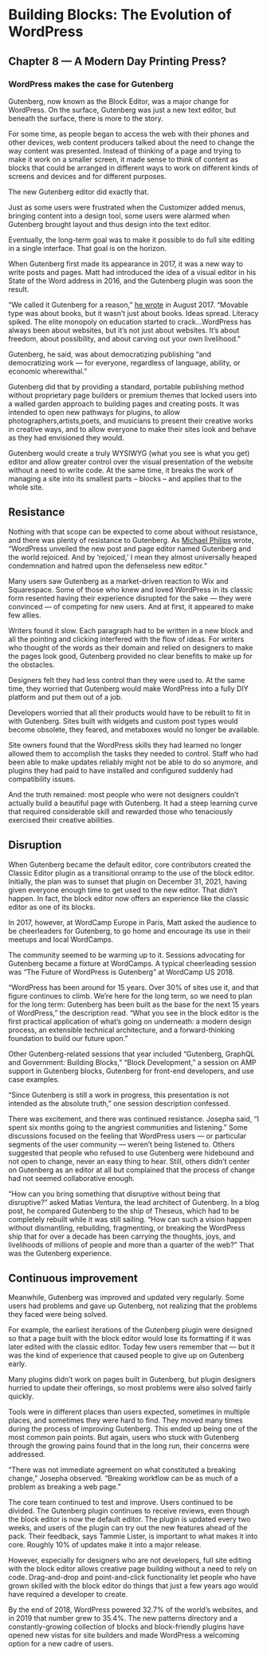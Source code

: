 # Building Blocks: The Evolution of WordPress

## Chapter 8 — A Modern Day Printing Press? 

### WordPress makes the case for Gutenberg


Gutenberg, now known as the Block Editor, was a major change for WordPress. On the surface, Gutenberg was just a new text editor, but beneath the surface, there is more to the story. 


For some time, as people began to access the web with their phones and other devices, web content producers talked about the need to change the way content was presented. Instead of thinking of a page and trying to make it work on a smaller screen, it made sense to think of content as blocks that could be arranged in different ways to work on different kinds of screens and devices and for different purposes. 


The new Gutenberg editor did exactly that. 


Just as some users were frustrated when the Customizer added menus, bringing content into a design tool, some users were alarmed when Gutenberg brought layout and thus design into the text editor. 


Eventually, the long-term goal was to make it possible to do full site editing in a single interface. That goal is on the horizon. 


When Gutenberg first made its appearance in 2017, it was a new way to write posts and pages. Matt had introduced the idea of a visual editor in his State of the Word address in 2016, and the Gutenberg plugin was soon the result. 


“We called it Gutenberg for a reason,” [he wrote](https://ma.tt/2017/08/we-called-it-gutenberg-for-a-reason/) in August 2017. “Movable type was about books, but it wasn’t just about books. Ideas spread. Literacy spiked. The elite monopoly on education started to crack…WordPress has always been about websites, but it’s not just about websites. It’s about freedom, about possibility, and about carving out your own livelihood.”


Gutenberg, he said, was about democratizing publishing “and democratizing work — for everyone, regardless of language, ability, or economic wherewithal.”


Gutenberg did that by providing a standard, portable publishing method without proprietary page builders or premium themes that locked users into a walled garden approach to building pages and creating posts. It was intended to open new pathways for plugins, to allow photographers,artists,poets, and musicians to present their creative works in creative ways, and to allow everyone to make their sites look and behave as they had envisioned they would.


Gutenberg would create a truly WYSIWYG (what you see is what you get) editor and allow greater control over the visual presentation of the website without a need to write code. At the same time, it breaks the work of managing a site into its smallest parts – blocks – and applies that to the whole site.

## Resistance
Nothing with that scope can be expected to come about without resistance, and there was plenty of resistance to Gutenberg. As [Michael Philips](https://www.greengeeks.com/tutorials/classic-editor-wordpress/) wrote, “WordPress unveiled the new post and page editor named Gutenberg and the world rejoiced. And by ‘rejoiced,’ I mean they almost universally heaped condemnation and hatred upon the defenseless new editor.“


Many users saw Gutenberg as a market-driven reaction to Wix and Squarespace. Some of those who knew and loved WordPress in its classic form resented having their experience disrupted for the sake — they were convinced — of competing for new users. And at first, it appeared to make few allies.


Writers found it slow. Each paragraph had to be written in a new block and all the pointing and clicking interfered with the flow of ideas. For writers who thought of the words as their domain and relied on designers to make the pages look good, Gutenberg provided no clear benefits to make up for the obstacles. 


Designers felt they had less control than they were used to. At the same time, they worried that Gutenberg would make WordPress into a fully DIY platform and put them out of a job. 


Developers worried that all their products would have to be rebuilt to fit in with Gutenberg. Sites built with widgets and custom post types would become obsolete, they feared, and metaboxes would no longer be available.


Site owners found that the WordPress skills they had learned no longer allowed them to accomplish the tasks they needed to control. Staff who had been able to make updates reliably might not be able to do so anymore, and plugins they had paid to have installed and configured suddenly had compatibility issues. 


And the truth remained: most people who were not designers couldn’t actually build a beautiful page with Gutenberg. It had a steep learning curve that required considerable skill and rewarded those who tenaciously exercised their creative abilities.

## Disruption

When Gutenberg became the default editor, core contributors created the Classic Editor plugin as a transitional onramp to the use of the block editor. Initially, the plan was to sunset that plugin on December 31, 2021, having given everyone enough time to get used to the new editor. That didn’t happen. In fact, the block editor now offers an experience like the classic editor as one of its blocks.


In 2017, however, at WordCamp Europe in Paris, Matt asked the audience to be cheerleaders for Gutenberg, to go home and encourage its use in their meetups and local WordCamps.


The community seemed to be warming up to it. Sessions advocating for Gutenberg became a fixture at WordCamps. A typical cheerleading session was “The Future of WordPress is Gutenberg” at WordCamp US 2018.


“WordPress has been around for 15 years. Over 30% of sites use it, and that figure continues to climb. We’re here for the long term, so we need to plan for the long term: Gutenberg has been built as the base for the next 15 years of WordPress,” the description read. “What you see in the block editor is the first practical application of what’s going on underneath: a modern design process, an extensible technical architecture, and a forward-thinking foundation to build our future upon.”


Other Gutenberg-related sessions that year included “Gutenberg, GraphQL and Government: Building Blocks,” “Block Development,” a session on AMP support in Gutenberg blocks, Gutenberg for front-end developers, and use case examples.


“Since Gutenberg is still a work in progress, this presentation is not intended as the absolute truth,” one session description confessed. 


There was excitement, and there was continued resistance. Josepha said, “I spent six months going to the angriest communities and listening.” Some discussions focused on the feeling that WordPress users — or particular segments of the user community — weren’t being listened to. Others suggested that people who refused to use Gutenberg were hidebound and not open to change, never an easy thing to hear. Still, others didn’t center on Gutenberg as an editor at all but complained that the process of change had not seemed collaborative enough. 


“How can you bring something that disruptive without being that disruptive?” asked Matias Ventura, the lead architect of Gutenberg. In a blog post, he compared Gutenberg to the ship of Theseus, which had to be completely rebuilt while it was still sailing. “How can such a vision happen without dismantling, rebuilding, fragmenting, or breaking the WordPress ship that for over a decade has been carrying the thoughts, joys, and livelihoods of millions of people and more than a quarter of the web?” That was the Gutenberg experience.

## Continuous improvement
Meanwhile, Gutenberg was improved and updated very regularly. Some users had problems and gave up Gutenberg, not realizing that the problems they faced were being solved.


For example, the earliest iterations of the Gutenberg plugin were designed so that a page built with the block editor would lose its formatting if it was later edited with the classic editor. Today few users remember that — but it was the kind of experience that caused people to give up on Gutenberg early. 


Many plugins didn’t work on pages built in Gutenberg, but plugin designers hurried to update their offerings, so most problems were also solved fairly quickly. 


Tools were in different places than users expected, sometimes in multiple places, and sometimes they were hard to find. They moved many times during the process of improving Gutenberg. This ended up being one of the most common pain points. But again, users who stuck with Gutenberg through the growing pains found that in the long run, their concerns were addressed. 


“There was not immediate agreement on what constituted a breaking change,” Josepha observed. “Breaking workflow can be as much of a problem as breaking a web page.”


The core team continued to test and improve. Users continued to be divided. The Gutenberg plugin continues to receive reviews, even though the block editor is now the default editor. The plugin is updated every two weeks, and users of the plugin can try out the new features ahead of the pack. Their feedback, says Tammie Lister, is important to what makes it into core. Roughly 10% of updates make it into a major release.


However, especially for designers who are not developers, full site editing with the block editor allows creative page building without a need to rely on code. Drag-and-drop and point-and-click functionality let people who have grown skilled with the block editor do things that just a few years ago would have required a developer to create.


By the end of 2018, WordPress powered 32.7% of the world’s websites, and in 2019 that number grew to 35.4%. The new patterns directory and a constantly-growing collection of blocks and block-friendly plugins have opened new vistas for site builders and made WordPress a welcoming option for a new cadre of users. 
